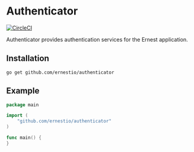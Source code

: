 # Authenticator

[![CircleCI](https://circleci.com/gh/ernestio/authenticator.svg?style=shield)](https://circleci.com/gh/ernestio/authenticator)

Authenticator provides authentication services for the Ernest application.

## Installation

```
go get github.com/ernestio/authenticator
```

## Example

```go
package main

import (
	"github.com/ernestio/authenticator"
)

func main() {
}
```
